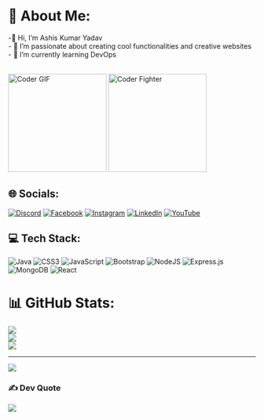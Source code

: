 # 💫 About Me:
-👋 Hi, I’m Ashis Kumar Yadav<br>- 👀 I’m passionate about creating cool functionalities and creative websites<br>- 🌱 I’m currently learning DevOps

<br>
<img alt="Coder GIF" height=200 src="https://media.tenor.com/NCRHhqkXrJYAAAAi/programmers-go-internet.gif" />
<img alt="Coder Fighter" height=200 src="https://gifdb.com/images/high/programming-angry-punching-keyboard-fw45yh2e39g24ylb.webp"/>
<br>

## 🌐 Socials:
[![Discord](https://img.shields.io/badge/Discord-%237289DA.svg?logo=discord&logoColor=white)](https://discord.gg/abc) [![Facebook](https://img.shields.io/badge/Facebook-%231877F2.svg?logo=Facebook&logoColor=white)](https://facebook.com/abc) [![Instagram](https://img.shields.io/badge/Instagram-%23E4405F.svg?logo=Instagram&logoColor=white)](https://instagram.com/abc) [![LinkedIn](https://img.shields.io/badge/LinkedIn-%230077B5.svg?logo=linkedin&logoColor=white)](https://linkedin.com/in/abc) [![YouTube](https://img.shields.io/badge/YouTube-%23FF0000.svg?logo=YouTube&logoColor=white)](https://youtube.com/@abc) 

## 💻 Tech Stack:
![Java](https://img.shields.io/badge/java-%23ED8B00.svg?style=for-the-badge&logo=java&logoColor=white) ![CSS3](https://img.shields.io/badge/css3-%231572B6.svg?style=for-the-badge&logo=css3&logoColor=white) ![JavaScript](https://img.shields.io/badge/javascript-%23323330.svg?style=for-the-badge&logo=javascript&logoColor=%23F7DF1E) ![Bootstrap](https://img.shields.io/badge/bootstrap-%23563D7C.svg?style=for-the-badge&logo=bootstrap&logoColor=white) ![NodeJS](https://img.shields.io/badge/node.js-6DA55F?style=for-the-badge&logo=node.js&logoColor=white) ![Express.js](https://img.shields.io/badge/express.js-%23404d59.svg?style=for-the-badge&logo=express&logoColor=%2361DAFB) ![MongoDB](https://img.shields.io/badge/MongoDB-%234ea94b.svg?style=for-the-badge&logo=mongodb&logoColor=white) ![React](https://img.shields.io/badge/react-%2320232a.svg?style=for-the-badge&logo=react&logoColor=%2361DAFB)

# 📊 GitHub Stats:
![](https://github-readme-stats.vercel.app/api?username=WebGuyAshis&theme=dark&hide_border=false&include_all_commits=false&count_private=false)<br/>
![](https://github-readme-streak-stats.herokuapp.com/?user=WebGuyAshis&theme=dark&hide_border=false)<br/>
![](https://github-readme-stats.vercel.app/api/top-langs/?username=WebGuyAshis&theme=dark&hide_border=false&include_all_commits=false&count_private=false&layout=compact)

---
[![](https://visitcount.itsvg.in/api?id=WebGuyAshis&icon=0&color=0)](https://visitcount.itsvg.in)

### ✍️ Dev Quote
![](https://quotes-github-readme.vercel.app/api?type=horizontal&theme=radical)


<!-- Proudly created with GPRM ( https://gprm.itsvg.in ) -->

<!--[![GitHub Streak](https://streak-stats.demolab.com?user=WebGuyAshis)](https://git.io/streak-stats) -->
